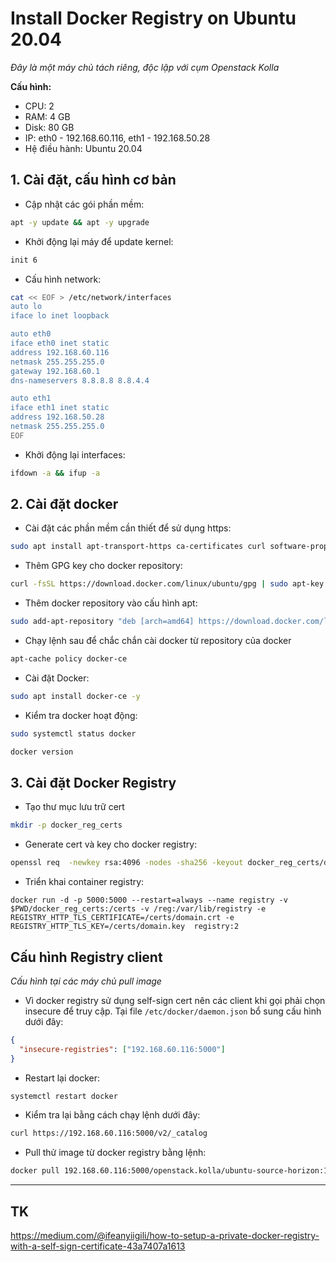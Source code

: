 # Install Docker Registry on Ubuntu 20.04
 
*Đây là một máy chủ tách riêng, độc lập với cụm Openstack Kolla*

**Cấu hình:**
- CPU: 2 
- RAM: 4 GB
- Disk: 80 GB
- IP: eth0 - 192.168.60.116, eth1 - 192.168.50.28
- Hệ điều hành: Ubuntu 20.04

## 1. Cài đặt, cấu hình cơ bản
- Cập nhật các gói phần mềm:
```sh
apt -y update && apt -y upgrade
```

- Khởi động lại máy để update kernel:
```sh
init 6
```

- Cấu hình network:
```sh
cat << EOF > /etc/network/interfaces
auto lo
iface lo inet loopback

auto eth0
iface eth0 inet static
address 192.168.60.116
netmask 255.255.255.0
gateway 192.168.60.1
dns-nameservers 8.8.8.8 8.8.4.4

auto eth1
iface eth1 inet static
address 192.168.50.28
netmask 255.255.255.0
EOF
```

- Khởi động lại interfaces:
```sh
ifdown -a && ifup -a
```

## 2. Cài đặt docker
- Cài đặt các phần mềm cần thiết để sử dụng https:
```sh
sudo apt install apt-transport-https ca-certificates curl software-properties-common
```

- Thêm GPG key cho docker repository:
```sh
curl -fsSL https://download.docker.com/linux/ubuntu/gpg | sudo apt-key add -
```

- Thêm docker repository vào cấu hình apt:
```sh
sudo add-apt-repository "deb [arch=amd64] https://download.docker.com/linux/ubuntu focal stable"
```
- Chạy lệnh sau để chắc chắn cài docker từ repository của docker
```sh
apt-cache policy docker-ce
```

- Cài đặt Docker:
```sh
sudo apt install docker-ce -y
```
- Kiểm tra docker hoạt động:
```sh
sudo systemctl status docker

docker version
```

## 3. Cài đặt Docker Registry

- Tạo thư mục lưu trữ cert
```sh
mkdir -p docker_reg_certs
```

- Generate cert và key cho docker registry:
```sh
openssl req  -newkey rsa:4096 -nodes -sha256 -keyout docker_reg_certs/domain.key -x509 -days 365 -out docker_reg_certs/domain.crt
```

- Triển khai container registry:
```
docker run -d -p 5000:5000 --restart=always --name registry -v $PWD/docker_reg_certs:/certs -v /reg:/var/lib/registry -e REGISTRY_HTTP_TLS_CERTIFICATE=/certs/domain.crt -e REGISTRY_HTTP_TLS_KEY=/certs/domain.key  registry:2
```

## Cấu hình Registry client
*Cấu hình tại các máy chủ pull image*
- Vì docker registry sử dụng self-sign cert nên các client khi gọi phải chọn insecure để truy cập. Tại file `/etc/docker/daemon.json` bổ sung cấu hình dưới đây:
```json
{
  "insecure-registries": ["192.168.60.116:5000"]
}
```

- Restart lại docker:
```sh
systemctl restart docker
```

- Kiểm tra lại bằng cách chạy lệnh dưới đây:
```sh
curl https://192.168.60.116:5000/v2/_catalog
```

- Pull thử image từ docker registry bằng lệnh:
```sh
docker pull 192.168.60.116:5000/openstack.kolla/ubuntu-source-horizon:13.0.2
```

---
## TK
https://medium.com/@ifeanyiigili/how-to-setup-a-private-docker-registry-with-a-self-sign-certificate-43a7407a1613